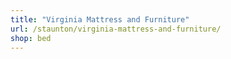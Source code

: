 ```yaml
---
title: "Virginia Mattress and Furniture"
url: /staunton/virginia-mattress-and-furniture/
shop: bed
---
```

